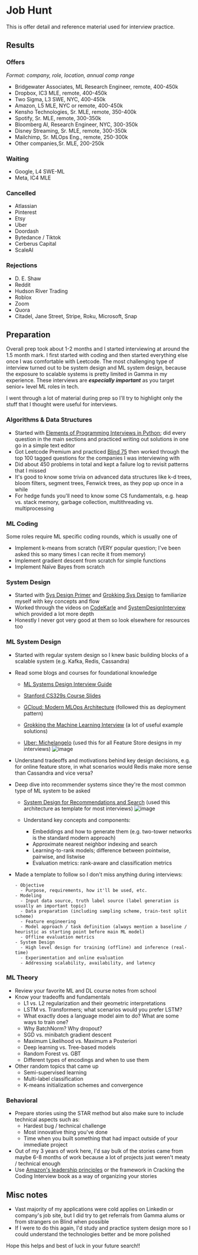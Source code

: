 # Job Hunt
This is offer detail and reference material used for interview practice.

## Results

### Offers
_Format: company, role, location, annual comp range_
- Bridgewater Associates, ML Research Engineer, remote, 400-450k
- Dropbox, IC3 MLE, remote, 400-450k
- Two Sigma, L3 SWE, NYC, 400-450k
- Amazon, L5 MLE, NYC or remote, 400-450k
- Kensho Technologies, Sr. MLE, remote, 350-400k
- Spotify, Sr. MLE, remote, 300-350k
- Bloomberg AI, Research Engineer, NYC, 300-350k
- Disney Streaming, Sr. MLE, remote, 300-350k
- Mailchimp, Sr. MLOps Eng., remote, 250-300k
- Other companies,Sr. MLE, 200-250k

### Waiting
- Google, L4 SWE-ML
- Meta, IC4 MLE

### Cancelled
- Atlassian
- Pinterest
- Etsy
- Uber
- Doordash
- Bytedance / Tiktok
- Cerberus Capital
- ScaleAI

### Rejections
- D. E. Shaw
- Reddit
- Hudson River Trading
- Roblox
- Zoom
- Quora
- Citadel, Jane Street, Stripe, Roku, Microsoft, Snap

## Preparation

Overall prep took about 1-2 months and I started interviewing at around the 1.5 month mark. I first started with coding and then started everything else once I was comfortable with Leetcode. The most challenging type of interview turned out to be system design and ML system design, because the exposure to scalable systems is pretty limited in Gamma in my experience. These interviews are _**especially important**_ as you target senior+ level ML roles in tech.

I went through a lot of material during prep so I'll try to highlight only the stuff that I thought were useful for interviews.

### Algorithms & Data Structures
- Started with [Elements of Programming Interviews in Python](https://www.amazon.com/Elements-Programming-Interviews-Python-Insiders/dp/1537713949); did every question in the main sections and practiced writing out solutions in one go in a simple text editor
- Got Leetcode Premium and practiced [Blind 75](https://leetcode.com/discuss/general-discussion/460599/blind-75-leetcode-questions) then worked through the top 100 tagged questions for the companies I was interviewing with
- Did about 450 problems in total and kept a failure log to revisit patterns that I missed
- It's good to know some trivia on advanced data structures like k-d trees, bloom filters, segment trees, Fenwick trees, as they pop up once in a while
- For hedge funds you'll need to know some CS fundamentals, e.g. heap vs. stack memory, garbage collection, multithreading vs. multiprocessing

### ML Coding
Some roles require ML specific coding rounds, which is usually one of
- Implement k-means from scratch (VERY popular question; I've been asked this so many times I can recite it from memory)
- Implement gradient descent from scratch for simple functions
- Implement Naïve Bayes from scratch

### System Design
- Started with [Sys Design Primer](https://github.com/donnemartin/system-design-primer) and [Grokking Sys Design](https://www.educative.io/courses/grokking-the-system-design-interview) to familiarize myself with key concepts and flow
- Worked through the videos on [CodeKarle](https://www.codekarle.com/) and [SystemDesignInterview](https://www.youtube.com/c/SystemDesignInterview) which provided a lot more depth
- Honestly I never got very good at them so look elsewhere for resources too

### ML System Design
- Started with regular system design so I knew basic building blocks of a scalable system (e.g. Kafka, Redis, Cassandra)
- Read some blogs and courses for foundational knowledge
  - [ML Systems Design Interview Guide](http://patrickhalina.com/posts/ml-systems-design-interview-guide/)
  - [Stanford CS329s Course Slides](https://stanford-cs329s.github.io/2021/syllabus.html)
  - [GCloud: Modern MLOps Architecture](https://cloud.google.com/architecture/mlops-continuous-delivery-and-automation-pipelines-in-machine-learning) (followed this as deployment pattern)

  - [Grokking the Machine Learning Interview](https://www.educative.io/courses/grokking-the-machine-learning-interview) (a lot of useful example solutions)
  - [Uber: Michelangelo](https://www.uber.com/blog/michelangelo-machine-learning-platform/) (used this for all Feature Store designs in my interviews)
    ![image](https://github.gamma.bcg.com/storage/user/3188/files/0ea672b7-56b4-4eb8-8e17-627602e2f121)

- Understand tradeoffs and motivations behind key design decisions, e.g. for online feature store, in what scenarios would Redis make more sense than Cassandra and vice versa?
- Deep dive into recommender systems since they're the most common type of ML system to be asked
  - [System Design for Recommendations and Search](https://eugeneyan.com/writing/system-design-for-discovery/) (used this architecture as template for most interviews)
    ![image](https://github.gamma.bcg.com/storage/user/3188/files/bf03197c-1d89-4481-a160-7c528a2dfa5a)

  - Understand key concepts and components:
    - Embeddings and how to generate them (e.g. two-tower networks is the standard modern approach)
    - Approximate nearest neighbor indexing and search
    - Learning-to-rank models; difference between pointwise, pairwise, and listwise
    - Evaluation metrics: rank-aware and classification metrics
- Made a template to follow so I don't miss anything during interviews:
  ```
  - Objective
    - Purpose, requirements, how it'll be used, etc.
  - Modeling
    - Input data source, truth label source (label generation is usually an important topic)
    - Data preparation (including sampling scheme, train-test split scheme)
    - Feature engineering
    - Model approach / task definition (always mention a baseline / heuristic as starting point before main ML model)
    - Offline evaluation metrics
  - System Design
    - High level design for training (offline) and inference (real-time)
    - Experimentation and online evaluation
    - Addressing scalability, availability, and latency
  ```

### ML Theory
- Review your favorite ML and DL course notes from school
- Know your tradeoffs and fundamentals
  - L1 vs. L2 regularization and their geometric interpretations
  - LSTM vs. Transformers; what scenarios would you prefer LSTM?
  - What exactly does a language model aim to do? What are some ways to train one?
  - Why BatchNorm? Why dropout?
  - SGD vs. minibatch gradient descent
  - Maximum Likelihood vs. Maximum a Posteriori
  - Deep learning vs. Tree-based models
  - Random Forest vs. GBT
  - Different types of encodings and when to use them
- Other random topics that came up
  - Semi-supervised learning
  - Multi-label classification
  - K-means initialization schemes and convergence

### Behavioral
- Prepare stories using the STAR method but also make sure to include technical aspects such as:
  - Hardest bug / technical challenge
  - Most innovative thing you've done
  - Time when you built something that had impact outside of your immediate project
- Out of my 3 years of work here, I'd say bulk of the stories came from maybe 6-8 months of work because a lot of projects just weren't meaty / technical enough
- Use [Amazon's leadership principles](https://www.levels.fyi/blog/amazon-leadership-principles.html) or the framework in Cracking the Coding Interview book as a way of organizing your stories

## Misc notes

- Vast majority of my applications were cold applies on Linkedin or company's job site, but I did try to get referrals from Gamma alums or from strangers on Blind when possible
- If I were to do this again, I'd study and practice system design more so I could understand the technologies better and be more polished

Hope this helps and best of luck in your future search!!
